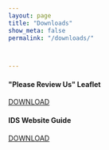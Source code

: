 ```yaml
---
layout: page
title: "Downloads"
show_meta: false
permalink: "/downloads/"



--- 
```


#### "Please Review Us" Leaflet
<a class="radius button small" href="{{ site.url }}/downloads/review-us-leaflet.pdf">DOWNLOAD</a>  

#### IDS Website Guide 
<a class="radius button small" href="{{ site.url }}/page-under-construction/">DOWNLOAD</a>  


